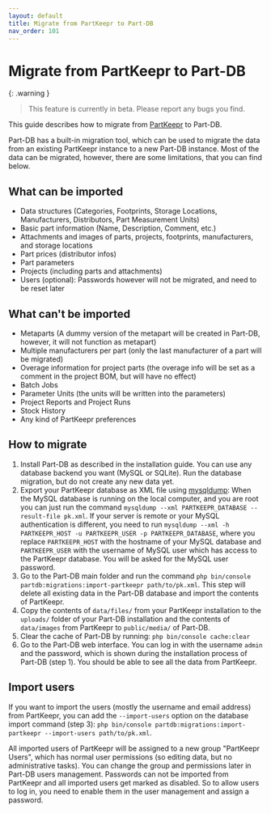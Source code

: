 ```yaml
---
layout: default
title: Migrate from PartKeepr to Part-DB
nav_order: 101
---
```


# Migrate from PartKeepr to Part-DB

{: .warning }
> This feature is currently in beta. Please report any bugs you find.

This guide describes how to migrate from [PartKeepr](https://partkeepr.org/) to Part-DB.

Part-DB has a built-in migration tool, which can be used to migrate the data from an existing PartKeepr instance to
a new Part-DB instance. Most of the data can be migrated, however, there are some limitations, that you can find below.

## What can be imported

* Data structures (Categories, Footprints, Storage Locations, Manufacturers, Distributors, Part Measurement Units)
* Basic part information (Name, Description, Comment, etc.)
* Attachments and images of parts, projects, footprints, manufacturers, and storage locations
* Part prices (distributor infos)
* Part parameters
* Projects (including parts and attachments)
* Users (optional): Passwords however will not be migrated, and need to be reset later

## What can't be imported

* Metaparts (A dummy version of the metapart will be created in Part-DB, however, it will not function as metapart)
* Multiple manufacturers per part (only the last manufacturer of a part will be migrated)
* Overage information for project parts (the overage info will be set as a comment in the project BOM, but will have no
  effect)
* Batch Jobs
* Parameter Units (the units will be written into the parameters)
* Project Reports and Project Runs
* Stock History
* Any kind of PartKeepr preferences

## How to migrate

1. Install Part-DB as described in the installation guide. You can use any database backend you want (MySQL or
   SQLite). Run the database migration, but do not create any new data yet.
2. Export your PartKeepr database as XML file using [mysqldump](https://dev.mysql.com/doc/refman/8.0/en/mysqldump.html):
   When the MySQL database is running on the local computer, and you are root you can just run the
   command `mysqldump --xml PARTKEEPR_DATABASE --result-file pk.xml`.
   If your server is remote or your MySQL authentication is different, you need to
   run `mysqldump --xml -h PARTKEEPR_HOST -u PARTKEEPR_USER -p PARTKEEPR_DATABASE`, where you replace `PARTKEEPR_HOST`
   with the hostname of your MySQL database and `PARTKEEPR_USER` with the username of MySQL user which has access to the
   PartKeepr database. You will be asked for the MySQL user password.
3. Go to the Part-DB main folder and run the command `php bin/console partdb:migrations:import-partkeepr path/to/pk.xml`.
   This step will delete all existing data in the Part-DB database and import the contents of PartKeepr.
4. Copy the contents of `data/files/` from your PartKeepr installation to the `uploads/` folder of your Part-DB
   installation and the contents of `data/images` from PartKeepr to `public/media/` of Part-DB.
5. Clear the cache of Part-DB by running: `php bin/console cache:clear`
6. Go to the Part-DB web interface. You can log in with the username `admin` and the password, which is shown during the
   installation process of Part-DB (step 1). You should be able to see all the data from PartKeepr.

## Import users

If you want to import the users (mostly the username and email address) from PartKeepr, you can add the `--import-users`
option on the database import command (step 3):
`php bin/console partdb:migrations:import-partkeepr --import-users path/to/pk.xml`.

All imported users of PartKeepr will be assigned to a new group "PartKeepr Users", which has normal user permissions (so
editing data, but no administrative tasks). You can change the group and permissions later in Part-DB users management.
Passwords can not be imported from PartKeepr and all imported users get marked as disabled. So to allow users to
log in, you need to enable them in the user management and assign a password.